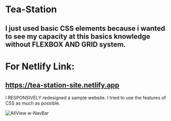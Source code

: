 # Tea-Station

## I just used basic CSS elements because i wanted to see my capacity at this basics knowledge without FLEXBOX AND GRID system.
# For Netlify Link:
## https://tea-station-site.netlify.app
I RESPONSIVELY redesigned a sample website. I tried to use the features of CSS as much as possible.

![AllView w-NavBar](https://user-images.githubusercontent.com/59180837/214175289-552b7b96-9095-4ad3-b48b-d8776259c219.png)
